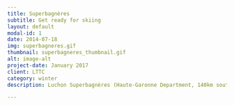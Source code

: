 ```yaml
---
title: Superbagnères
subtitle: Get ready for skiing
layout: default
modal-id: 1
date: 2014-07-18
img: superbagneres.gif
thumbnail: superbagneres_thumbnail.gif
alt: image-alt
project-date: January 2017
client: LTTC
category: winter
description: Luchon Superbagnères (Haute-Garonne Department, 140km south of Toulouse) opens you the doors of the Pyrenees and invites you to discover its ski area located on a naturally sunny balcony where you can enjoy breathtaking views over the valley of Luchon and the Maladeta massif, including Aneto, which is the highest peak in the Pyrenees

---
```

